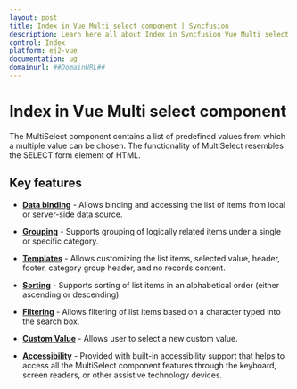 ```yaml
---
layout: post
title: Index in Vue Multi select component | Syncfusion
description: Learn here all about Index in Syncfusion Vue Multi select component of Syncfusion Essential JS 2 and more.
control: Index 
platform: ej2-vue
documentation: ug
domainurl: ##DomainURL##
---
```


# Index in Vue Multi select component

The MultiSelect component contains a list of predefined values from which a multiple value can be chosen. The functionality of MultiSelect resembles the SELECT form element of HTML.

## Key features

* **[Data binding](../multi-select/data-binding)** - Allows binding and accessing the list of items from local or server-side data source.

* **[Grouping](../multi-select/grouping)** -  Supports grouping of logically related items under a single or specific category.

* **[Templates](../multi-select/templates)** - Allows customizing the list items, selected value, header, footer, category group header,
 and no records content.

* **[Sorting](https://ej2.syncfusion.com/vue/documentation/api/multi-select#sortorder)** - Supports sorting of list items in an alphabetical order (either ascending or descending).

* **[Filtering](../multi-select/filtering)** - Allows filtering of list items based on a character typed into the search box.

* **[Custom Value](../multi-select/custom-value)** - Allows user to select a new custom value.

* **[Accessibility](../multi-select/accessibility)** - Provided with built-in accessibility support that helps to access all the MultiSelect component features through the keyboard, screen readers, or other assistive technology devices.
